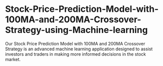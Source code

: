 # Stock-Price-Prediction-Model-with-100MA-and-200MA-Crossover-Strategy-using-Machine-learning
Our Stock Price Prediction Model with 100MA and 200MA Crossover Strategy is an advanced machine learning application designed to assist investors and traders in making more informed decisions in the stock market. 
